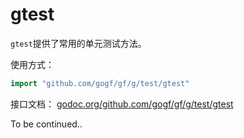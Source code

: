 # gtest

`gtest`提供了常用的单元测试方法。

使用方式：
```go
import "github.com/gogf/gf/g/test/gtest"
```

接口文档： [godoc.org/github.com/gogf/gf/g/test/gtest](https://godoc.org/github.com/gogf/gf/g/test/gtest)




To be continued..
